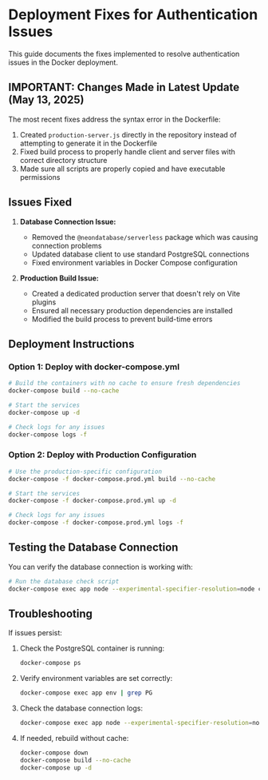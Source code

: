 # Deployment Fixes for Authentication Issues

This guide documents the fixes implemented to resolve authentication issues in the Docker deployment.

## IMPORTANT: Changes Made in Latest Update (May 13, 2025)

The most recent fixes address the syntax error in the Dockerfile:

1. Created `production-server.js` directly in the repository instead of attempting to generate it in the Dockerfile
2. Fixed build process to properly handle client and server files with correct directory structure
3. Made sure all scripts are properly copied and have executable permissions

## Issues Fixed

1. **Database Connection Issue:**
   - Removed the `@neondatabase/serverless` package which was causing connection problems
   - Updated database client to use standard PostgreSQL connections
   - Fixed environment variables in Docker Compose configuration

2. **Production Build Issue:**
   - Created a dedicated production server that doesn't rely on Vite plugins
   - Ensured all necessary production dependencies are installed
   - Modified the build process to prevent build-time errors

## Deployment Instructions

### Option 1: Deploy with docker-compose.yml

```bash
# Build the containers with no cache to ensure fresh dependencies
docker-compose build --no-cache

# Start the services
docker-compose up -d

# Check logs for any issues
docker-compose logs -f
```

### Option 2: Deploy with Production Configuration

```bash
# Use the production-specific configuration
docker-compose -f docker-compose.prod.yml build --no-cache

# Start the services
docker-compose -f docker-compose.prod.yml up -d

# Check logs for any issues
docker-compose -f docker-compose.prod.yml logs -f
```

## Testing the Database Connection

You can verify the database connection is working with:

```bash
# Run the database check script
docker-compose exec app node --experimental-specifier-resolution=node check-database.js
```

## Troubleshooting

If issues persist:

1. Check the PostgreSQL container is running:
   ```bash
   docker-compose ps
   ```

2. Verify environment variables are set correctly:
   ```bash
   docker-compose exec app env | grep PG
   ```

3. Check the database connection logs:
   ```bash
   docker-compose exec app node --experimental-specifier-resolution=node check-database.js
   ```

4. If needed, rebuild without cache:
   ```bash
   docker-compose down
   docker-compose build --no-cache
   docker-compose up -d
   ```